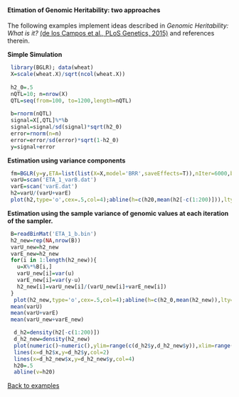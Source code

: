 #### Etimation of Genomic Heritability: two approaches

The following examples implement ideas described in *Genomic Heritability: What is it?* [(de los Campos et al., PLoS Genetics, 2015)](https://doi.org/10.1371/journal.pgen.1005048) and references therein.

**Simple Simulation**
```R
 library(BGLR); data(wheat)
 X=scale(wheat.X)/sqrt(ncol(wheat.X))
 
 h2_0=.5
 nQTL=10; n=nrow(X)
 QTL=seq(from=100, to=1200,length=nQTL)
 
 b=rnorm(nQTL)
 signal=X[,QTL]%*%b
 signal=signal/sd(signal)*sqrt(h2_0)
 error=rnorm(n=n)
 error=error/sd(error)*sqrt(1-h2_0)
 y=signal+error
```

**Estimation using variance components**

```R
 fm=BGLR(y=y,ETA=list(list(X=X,model='BRR',saveEffects=T)),nIter=6000,burnIn=1000,verbose=F)
 varU=scan('ETA_1_varB.dat')
 varE=scan('varE.dat')
 h2=varU/(varU+varE)
 plot(h2,type='o',cex=.5,col=4);abline(h=c(h20,mean(h2[-c(1:200)])),lty=2,col=c(1,2),lwd=2)
```

**Estimation using the sample variance of genomic values at each iteration of the sampler.**

```R
 B=readBinMat('ETA_1_b.bin')
 h2_new=rep(NA,nrow(B))
 varU_new=h2_new
 varE_new=h2_new
 for(i in 1:length(h2_new)){
   u=X%*%B[i,]	
   varU_new[i]=var(u)
   varE_new[i]=var(y-u)
   h2_new[i]=varU_new[i]/(varU_new[i]+varE_new[i])
 }
  plot(h2_new,type='o',cex=.5,col=4);abline(h=c(h2_0,mean(h2_new)),lty=2,col=c(1,2),lwd=2)
 mean(varU)
 mean(varU+varE)
 mean(varU_new+varE_new)
```

```R
  d_h2=density(h2[-c(1:200)])
  d_h2_new=density(h2_new)
  plot(numeric()~numeric(),ylim=range(c(d_h2$y,d_h2_new$y)),xlim=range(c(d_h2$x,d_h2_new$x)) )
  lines(x=d_h2$x,y=d_h2$y,col=2)
  lines(x=d_h2_new$x,y=d_h2_new$y,col=4)
  h20=.5
  abline(v=h20) 
```

[Back to examples](https://github.com/gdlc/BGLR-R/blob/master/README.md)
